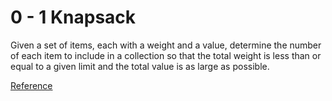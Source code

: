 # 0 - 1 Knapsack

Given a set of items, each with a weight and a value, determine the number of each item to include in a collection so that the total weight is less than or equal to a given limit and the total value is as large as possible.

[Reference](https://en.wikipedia.org/wiki/Knapsack_problem)
